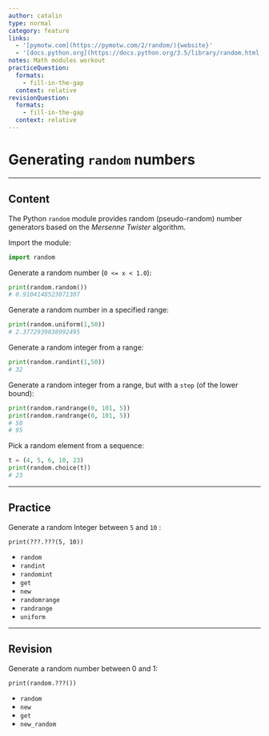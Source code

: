 ```yaml
---
author: catalin
type: normal
category: feature
links:
  - '[pymotw.com](https://pymotw.com/2/random/){website}'
  - '[docs.python.org](https://docs.python.org/3.5/library/random.html){website}'
notes: Math modules workout
practiceQuestion:
  formats:
    - fill-in-the-gap
  context: relative
revisionQuestion:
  formats:
    - fill-in-the-gap
  context: relative
---
```


# Generating `random` numbers


---

## Content

The Python `random` module provides random (pseudo-random) number generators based on the *Mersenne Twister* algorithm.

Import the module:

```python
import random
```

Generate a random number (`0 <= x < 1.0`):

```python
print(random.random())
# 0.9104148523071307
```

Generate a random number in a specified range:

```python
print(random.uniform(1,50))
# 2.3772939038992495

```

Generate a random integer from a range:

```python
print(random.randint(1,50))
# 32
```

Generate a random integer from a range, but with a `step` (of the lower bound):

```python
print(random.randrange(0, 101, 5))
print(random.randrange(0, 101, 5))
# 50
# 95

```

Pick a random element from a sequence:

```python
t = (4, 5, 6, 10, 23)
print(random.choice(t))
# 23
```


---

## Practice

Generate a random Integer between `5` and `10` :

```plain-text
print(???.???(5, 10))
```

- `random`
- `randint`
- `randomint`
- `get`
- `new`
- `randomrange`
- `randrange`
- `uniform`


---

## Revision

Generate a random number between 0 and 1:

```plain-text
print(random.???())
```

- `random`
- `new`
- `get`
- `new_random`
